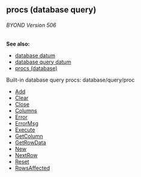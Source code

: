 ## procs (database query) 
###### BYOND Version 506
**See also:**
*   [database datum](/database)
*   [database query datum](/database/query)
*   [procs (database)](/database/proc)


Built-in database query procs:
database/query/proc
*   [Add](/database/query/proc/Add)
*   [Clear](/database/query/proc/Clear)
*   [Close](/database/query/proc/Close)
*   [Columns](/database/query/proc/Columns)
*   [Error](/database/query/proc/Error)
*   [ErrorMsg](/database/query/proc/ErrorMsg)
*   [Execute](/database/query/proc/Execute)
*   [GetColumn](/database/query/proc/GetColumn)
*   [GetRowData](/database/query/proc/GetRowData)
*   [New](/database/query/proc/New)
*   [NextRow](/database/query/proc/NextRow)
*   [Reset](/database/query/proc/Reset)
*   [RowsAffected](/database/query/proc/RowsAffected)